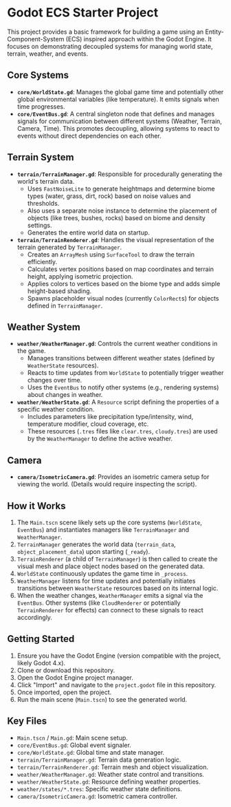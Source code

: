 # Godot ECS Starter Project

This project provides a basic framework for building a game using an Entity-Component-System (ECS) inspired approach within the Godot Engine. It focuses on demonstrating decoupled systems for managing world state, terrain, weather, and events.

## Core Systems

*   **`core/WorldState.gd`**: Manages the global game time and potentially other global environmental variables (like temperature). It emits signals when time progresses.
*   **`core/EventBus.gd`**: A central singleton node that defines and manages signals for communication between different systems (Weather, Terrain, Camera, Time). This promotes decoupling, allowing systems to react to events without direct dependencies on each other.

## Terrain System

*   **`terrain/TerrainManager.gd`**: Responsible for procedurally generating the world's terrain data.
    *   Uses `FastNoiseLite` to generate heightmaps and determine biome types (water, grass, dirt, rock) based on noise values and thresholds.
    *   Also uses a separate noise instance to determine the placement of objects (like trees, bushes, rocks) based on biome and density settings.
    *   Generates the entire world data on startup.
*   **`terrain/TerrainRenderer.gd`**: Handles the visual representation of the terrain generated by `TerrainManager`.
    *   Creates an `ArrayMesh` using `SurfaceTool` to draw the terrain efficiently.
    *   Calculates vertex positions based on map coordinates and terrain height, applying isometric projection.
    *   Applies colors to vertices based on the biome type and adds simple height-based shading.
    *   Spawns placeholder visual nodes (currently `ColorRect`s) for objects defined in `TerrainManager`.

## Weather System

*   **`weather/WeatherManager.gd`**: Controls the current weather conditions in the game.
    *   Manages transitions between different weather states (defined by `WeatherState` resources).
    *   Reacts to time updates from `WorldState` to potentially trigger weather changes over time.
    *   Uses the `EventBus` to notify other systems (e.g., rendering systems) about changes in weather.
*   **`weather/WeatherState.gd`**: A `Resource` script defining the properties of a specific weather condition.
    *   Includes parameters like precipitation type/intensity, wind, temperature modifier, cloud coverage, etc.
    *   These resources (`.tres` files like `clear.tres`, `cloudy.tres`) are used by the `WeatherManager` to define the active weather.


## Camera

*   **`camera/IsometricCamera.gd`**: Provides an isometric camera setup for viewing the world. (Details would require inspecting the script).

## How it Works

1.  The `Main.tscn` scene likely sets up the core systems (`WorldState`, `EventBus`) and instantiates managers like `TerrainManager` and `WeatherManager`.
2.  `TerrainManager` generates the world data (`terrain_data`, `object_placement_data`) upon starting (`_ready`).
3.  `TerrainRenderer` (a child of `TerrainManager`) is then called to create the visual mesh and place object nodes based on the generated data.
4.  `WorldState` continuously updates the game time in `_process`.
5.  `WeatherManager` listens for time updates and potentially initiates transitions between `WeatherState` resources based on its internal logic.
6.  When the weather changes, `WeatherManager` emits a signal via the `EventBus`. Other systems (like `CloudRenderer` or potentially `TerrainRenderer` for effects) can connect to these signals to react accordingly.

## Getting Started

1.  Ensure you have the Godot Engine (version compatible with the project, likely Godot 4.x).
2.  Clone or download this repository.
3.  Open the Godot Engine project manager.
4.  Click "Import" and navigate to the `project.godot` file in this repository.
5.  Once imported, open the project.
6.  Run the main scene (`Main.tscn`) to see the generated world.

## Key Files

*   `Main.tscn` / `Main.gd`: Main scene setup.
*   `core/EventBus.gd`: Global event signaler.
*   `core/WorldState.gd`: Global time and state manager.
*   `terrain/TerrainManager.gd`: Terrain data generation logic.
*   `terrain/TerrainRenderer.gd`: Terrain mesh and object visualization.
*   `weather/WeatherManager.gd`: Weather state control and transitions.
*   `weather/WeatherState.gd`: Resource defining weather properties.
*   `weather/states/*.tres`: Specific weather state definitions.
*   `camera/IsometricCamera.gd`: Isometric camera controller.
